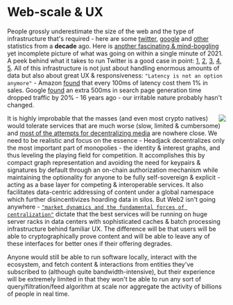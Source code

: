 # Web-scale & UX

People grossly underestimate the size of the web and the type of infrastructure that's required - here are some [twitter](https://www.internetlivestats.com/twitter-statistics/), [google](https://www.internetlivestats.com/google-search-statistics/) and [other](https://www.internetlivestats.com/) statistics from a **decade** ago. Here is [another fascinating & mind-boggling](https://www.techspot.com/news/91513-visualizing-minute-internet-2021.html) yet incomplete picture of what was going on within a single minute of 2021. A peek behind what it takes to run Twitter is a good case in point: [1](http://highscalability.com/blog/2009/10/13/why-are-facebook-digg-and-twitter-so-hard-to-scale.html), [2](http://highscalability.com/blog/2013/7/8/the-architecture-twitter-uses-to-deal-with-150m-active-users.html), [3](https://blog.twitter.com/engineering/en_us/topics/infrastructure/2016/the-infrastructure-behind-twitter-efficiency-and-optimization), [4](https://blog.twitter.com/engineering/en_us/topics/infrastructure/2017/the-infrastructure-behind-twitter-scale), [5](https://blog.twitter.com/engineering/en_us/topics/infrastructure/2021/processing-billions-of-events-in-real-time-at-twitter-). All of this infrastructure is not just about handling enormous amounts of data but also about great UX & responsiveness: `"Latency is not an option anymore"` - Amazon [found](https://www.gigaspaces.com/blog/amazon-found-every-100ms-of-latency-cost-them-1-in-sales) that every 100ms of latency cost them 1% in sales. Google [found](http://glinden.blogspot.com/2006/11/marissa-mayer-at-web-20.html) an extra 500ms in search page generation time dropped traffic by 20% - 16 years ago - our irritable nature probably hasn't changed.

<img src="https://i.imgflip.com/68ut9w.jpg" align="right">

It is highly improbable that the masses (and even most crypto natives) would tolerate services that are much worse (slow, limited & cumbersome) and [most of the attempts for decentralizing media](competition.md) are nowhere close. We need to be realistic and focus on the essence - Headjack decentralizes only the most important part of monopolies - the identity & interest graphs, and thus leveling the playing field for competition. It accomplishes this by compact graph representation and avoiding the need for keypairs & signatures by default through an on-chain authorization mechanism while maintaining the optionality for anyone to be fully self-sovereign & explicit - acting as a base layer for competing & interoperable services. It also facilitates data-centric addressing of content under a global namespace which further disincentivizes hoarding data in silos. But Web2 isn't going anywhere - [`"market dynamics and the fundamental forces of centralization"`](https://moxie.org/2022/01/07/web3-first-impressions.html) dictate that the best services will be running on huge server racks in data centers with sophisticated caches & batch processing infrastructure behind familiar UX. The difference will be that users will be able to cryptographically prove content and will be able to leave any of these interfaces for better ones if their offering degrades.

Anyone would still be able to run software locally, interact with the ecosystem, and fetch content & interactions from entities they've subscribed to (although quite bandwidth-intensive), but their experience will be extremely limited in that they won't be able to run any sort of query/filtration/feed algorithm at scale nor aggregate the activity of billions of people in real time.
